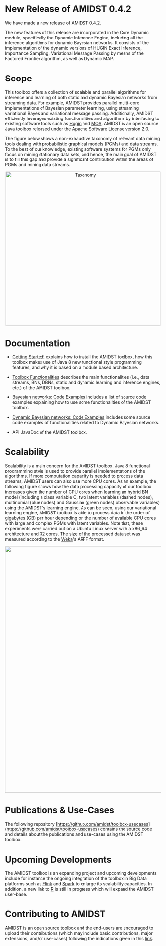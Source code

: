 # New Release of AMIDST 0.4.2

We have made a new release of AMIDST 0.4.2.

The new features of this release are incorporated in the Core Dynamic module, specifically the Dynamic Inference Engine, 
including all the inference algorithms for dynamic Bayesian networks. 
It consists of the implementation of the dynamic versions of HUGIN Exact Inference, 
Importance Sampling, Variational Message Passing by means of the Factored Frontier algorithm, as well as Dynamic MAP.

# Scope

This toolbox offers a collection of scalable and parallel algorithms for inference and learning of both static and dynamic Bayesian 
networks from streaming data. For example, AMIDST provides parallel multi-core implementations of Bayesian parameter 
learning, using streaming variational Bayes and variational message passing. Additionally, AMIDST efficiently leverages 
existing functionalities and algorithms by interfacing to existing software tools such as [Hugin](http://www.hugin.com) 
and [MOA](http://moa.cms.waikato.ac.nz). AMIDST is an open source Java toolbox released under the 
Apache Software License version 2.0.

The figure below shows a non-exhaustive taxonomy of relevant data mining tools dealing with probabilistic graphical models (PGMs) and data streams. To the best of our knowledge, existing software systems for PGMs only focus on mining stationary data sets, and hence, the main goal of AMIDST is to fill this gap and provide a significant contribution within the areas of PGMs and mining data streams.

<p align="center">
<img title="Taxonomy" src="https://amidst.github.io/toolbox/docs/taxonomy.png" width="500">
</p>

# Documentation<a name="documentation"></a>

* [Getting Started!](http://amidst.github.io/toolbox/GettingStarted.html) explains how to install the AMIDST toolbox, how this toolbox makes use of Java 8 new functional style programming features, and why it is based on a module based architecture.

* [Toolbox Functionalities](http://amidst.github.io/toolbox/ToolboxFunctionalities.html) describes the main functionalities (i.e., data streams, BNs, DBNs, static and dynamic learning and inference engines, etc.) of the AMIDST toolbox.

* [Bayesian networks: Code Examples](http://amidst.github.io/toolbox/CodeExamples.html) includes a list of source code examples explaining how to use some functionalities of the AMIDST toolbox.

* [Dynamic Bayesian networks: Code Examples](http://amidst.github.io/toolbox/DynamicCodeExamples.html) includes some source code examples of functionalities related to Dynamic Bayesian networks.

* [API JavaDoc](http://amidst.github.io/toolbox/javadoc/index.html) of the AMIDST toolbox. 

# Scalability

Scalability is a main concern for the AMIDST toolbox. Java 8 functional programming style is used to provide parallel implementations of the algorithms. If more computation capacity is needed to process data streams, AMIDST users can also use more CPU cores. As an example, the following figure shows how the data processing capacity of our toolbox increases given the number of CPU cores when learning an hybrid BN model (including a class variable C, two latent variables (dashed nodes), multinomial (blue nodes) and Gaussian (green nodes) observable variables) using the AMIDST's learning engine. As can be seen, using our variational learning engine, AMIDST toolbox is able to process data in the order of gigabytes (GB) per hour depending on the number of available CPU cores with large and complex PGMs with latent variables. Note that, these experiments were carried out on a Ubuntu Linux server with a x86_64 architecture and 32 cores. The size of the processed data set was measured according to the [Weka](www.cs.waikato.ac.nz/ml/weka/)'s ARFF format.

<p align="center">
<img src="https://amidst.github.io/toolbox/docs/scalability.png" width="800">
</p>

# Publications & Use-Cases

The following repository [https://github.com/amidst/toolbox-usecases](https://github.com/amidst/toolbox-usecases) contains the source code and details about the publications and use-cases using the AMIDST toolbox.

# Upcoming Developments

The AMIDST toolbox is an expanding project and upcoming developments include for instance the ongoing integration of the toolbox in Big Data platforms such as [Flink](http://flink.apache.org) and [Spark](http://spark.apache.org) to enlarge its scalability capacities. In addition, a new link to [R](http://static.amidst.eu/upload/dokumenter/Posters/PosterUseR.pdf) is still in progress which will expand the AMIDST user-base.

# Contributing to AMIDST

AMIDST is an open source toolbox and the end-users are encouraged to upload their contributions (which may include basic contributions, major extensions, and/or use-cases) following the indications given in this [link](http://amidst.github.io/toolbox/ContributingToAMIDST.html).
